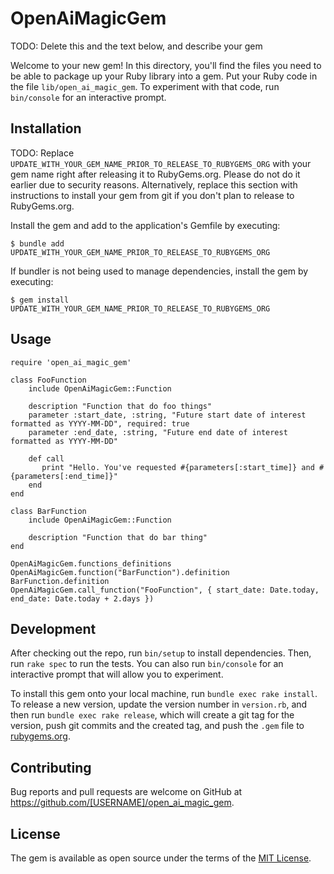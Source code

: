 # OpenAiMagicGem

TODO: Delete this and the text below, and describe your gem

Welcome to your new gem! In this directory, you'll find the files you need to be able to package up your Ruby library into a gem. Put your Ruby code in the file `lib/open_ai_magic_gem`. To experiment with that code, run `bin/console` for an interactive prompt.

## Installation

TODO: Replace `UPDATE_WITH_YOUR_GEM_NAME_PRIOR_TO_RELEASE_TO_RUBYGEMS_ORG` with your gem name right after releasing it to RubyGems.org. Please do not do it earlier due to security reasons. Alternatively, replace this section with instructions to install your gem from git if you don't plan to release to RubyGems.org.

Install the gem and add to the application's Gemfile by executing:

    $ bundle add UPDATE_WITH_YOUR_GEM_NAME_PRIOR_TO_RELEASE_TO_RUBYGEMS_ORG

If bundler is not being used to manage dependencies, install the gem by executing:

    $ gem install UPDATE_WITH_YOUR_GEM_NAME_PRIOR_TO_RELEASE_TO_RUBYGEMS_ORG

## Usage

`require 'open_ai_magic_gem'`

```
class FooFunction
    include OpenAiMagicGem::Function

    description "Function that do foo things"
    parameter :start_date, :string, "Future start date of interest formatted as YYYY-MM-DD", required: true
    parameter :end_date, :string, "Future end date of interest formatted as YYYY-MM-DD"

    def call
       print "Hello. You've requested #{parameters[:start_time]} and #{parameters[:end_time]}"
    end
end
```

```
class BarFunction
    include OpenAiMagicGem::Function

    description "Function that do bar thing"
end
```

```
OpenAiMagicGem.functions_definitions
OpenAiMagicGem.function("BarFunction").definition
BarFunction.definition
OpenAiMagicGem.call_function("FooFunction", { start_date: Date.today, end_date: Date.today + 2.days })
```

## Development

After checking out the repo, run `bin/setup` to install dependencies. Then, run `rake spec` to run the tests. You can also run `bin/console` for an interactive prompt that will allow you to experiment.

To install this gem onto your local machine, run `bundle exec rake install`. To release a new version, update the version number in `version.rb`, and then run `bundle exec rake release`, which will create a git tag for the version, push git commits and the created tag, and push the `.gem` file to [rubygems.org](https://rubygems.org).

## Contributing

Bug reports and pull requests are welcome on GitHub at https://github.com/[USERNAME]/open_ai_magic_gem.

## License

The gem is available as open source under the terms of the [MIT License](https://opensource.org/licenses/MIT).
